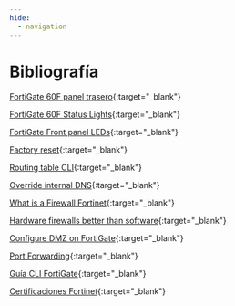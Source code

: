 ```yaml
---
hide:
  - navigation
---
```


# Bibliografía

[FortiGate 60F panel trasero](https://www.fortinet.com/content/dam/fortinet/assets/data-sheets/fortigate-fortiwifi-60f-series.pdf#page=6){:target="_blank"}

[FortiGate 60F Status Lights](https://statuslights.com/statuslights.php?vendor=Fortinet&device=FortiGate-60F){:target="_blank"}

[FortiGate Front panel LEDs](https://docs.fortinet.com/document/fortigate-6000/hardware/fortigate-6000f-system-guide/912499/front-panel-leds){:target="_blank"}

[Factory reset](https://community.fortinet.com/t5/FortiGate/Technical-Tip-How-To-Reset-To-Factory-Default-Configuration/ta-p/198660){:target="_blank"}

[Routing table CLI](https://help.fortinet.com/fadc/4-8-1/cli/Content/FortiADC/cli-ref/get_router_info_routing_table.htm){:target="_blank"}

[Override internal DNS](https://www.reddit.com/r/fortinet/comments/cbwfup/dns_server_provided_via_dhcp/){:target="_blank"}

[What is a Firewall Fortinet](https://www.fortinet.com/resources/cyberglossary/firewall){:target="_blank"}

[Hardware firewalls better than software](https://www.fortinet.com/resources/cyberglossary/hardware-firewalls-better-than-software){:target="_blank"}

[Configure DMZ on FortiGate](https://getlabsdone.com/how-to-configure-dmz-on-the-fortigate-firewall/){:target="_blank"}

[Port Forwarding](https://getlabsdone.com/how-to-configure-fortigate-port-forwarding/){:target="_blank"}

[Guía CLI FortiGate](https://weberblog.net/cli-commands-for-troubleshooting-fortigate-firewalls/){:target="_blank"}

[Certificaciones Fortinet](https://www.fortinet.com/training-certification){:target="_blank"}
